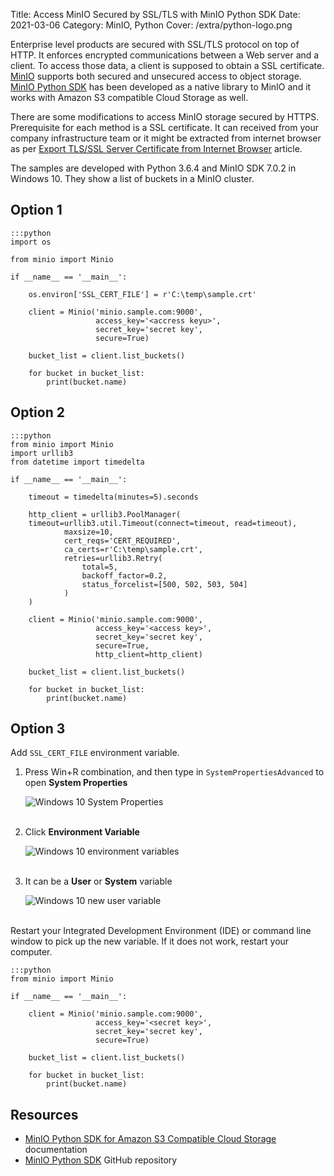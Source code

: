 Title: Access MinIO Secured by SSL/TLS with MinIO Python SDK
Date: 2021-03-06
Category: MinIO, Python
Cover: /extra/python-logo.png

Enterprise level products are secured with SSL/TLS protocol on top of HTTP. It enforces encrypted communications between a Web server and a client. To access those data, a client is supposed to obtain a SSL certificate. [MinIO](https://min.io/) supports both secured and unsecured access to object storage. [MinIO Python SDK](https://docs.min.io/docs/python-client-quickstart-guide.html) has been developed as a native library to MinIO and it works with Amazon S3 compatible Cloud Storage as well. 

There are some modifications to access MinIO storage secured by HTTPS. Prerequisite for each method is a SSL certificate. It can received from your company infrastructure team or it might be extracted from internet browser as per [Export TLS/SSL Server Certificate from Internet Browser]({filename}/articles/export-tls-ssl-server-certificate-from-internet-browser.md) article.

The samples are developed with Python 3.6.4 and MinIO SDK 7.0.2 in Windows 10. They show a list of buckets in a MinIO cluster.

## Option 1

    :::python
    import os

    from minio import Minio

    if __name__ == '__main__':
    
        os.environ['SSL_CERT_FILE'] = r'C:\temp\sample.crt'
    
        client = Minio('minio.sample.com:9000',
                       access_key='<accress keyu>',
                       secret_key='secret key',
                       secure=True)
    
        bucket_list = client.list_buckets()

        for bucket in bucket_list:
            print(bucket.name)

## Option 2

    :::python
    from minio import Minio
    import urllib3
    from datetime import timedelta

    if __name__ == '__main__':
    
        timeout = timedelta(minutes=5).seconds
    
        http_client = urllib3.PoolManager(
        timeout=urllib3.util.Timeout(connect=timeout, read=timeout),
                maxsize=10,
                cert_reqs='CERT_REQUIRED',
                ca_certs=r'C:\temp\sample.crt',
                retries=urllib3.Retry(
                    total=5,
                    backoff_factor=0.2,
                    status_forcelist=[500, 502, 503, 504]
                )
        )
    
        client = Minio('minio.sample.com:9000',
                       access_key='<access key>',
                       secret_key='secret key',
                       secure=True,
                       http_client=http_client)
    
        bucket_list = client.list_buckets()

        for bucket in bucket_list:
            print(bucket.name)

## Option 3

Add `SSL_CERT_FILE` environment variable.

1. Press Win+R combination, and then type in `SystemPropertiesAdvanced` to open **System Properties**

     ![Windows 10 System Properties]({static}/images/access-minio-secured-ssl-minio-python-sdk/windows-10-system-properties.jpg)</br></br>

2. Click **Environment Variable**

     ![Windows 10 environment variables]({static}/images/access-minio-secured-ssl-minio-python-sdk/windows-10-environment-variables.jpg)</br></br>

3. It can be a **User** or **System** variable

     ![Windows 10 new user variable]({static}/images/access-minio-secured-ssl-minio-python-sdk/windows-10-new-user-variable.jpg)</br></br>

Restart your Integrated Development Environment (IDE) or command line window to pick up the new variable. If it does not work, restart your computer.

    :::python
    from minio import Minio

    if __name__ == '__main__':
    
        client = Minio('minio.sample.com:9000',
                       access_key='<secret key>',
                       secret_key='secret key',
                       secure=True)
    
        bucket_list = client.list_buckets()

        for bucket in bucket_list:
            print(bucket.name)

## Resources

* [MinIO Python SDK for Amazon S3 Compatible Cloud Storage](https://docs.min.io/docs/python-client-quickstart-guide.html) documentation
* [MinIO Python SDK](https://github.com/minio/minio-py) GitHub repository
